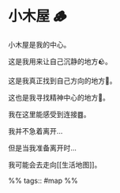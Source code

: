 # 小木屋 🪵

小木屋是我的中心。

这是我用来让自己沉静的地方🪨。

这是我真正找到自己方向的地方🧭。

这也是我寻找精神中心的地方🧲。

我在这里能感受到连接䷤。

我并不急着离开...

但是当我准备离开时...

我可能会去走向[[生活地图]]。

%% tags:: #map %%

